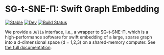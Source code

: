 # SG-t-SNE-Π: Swift Graph Embedding

[![Stable](https://img.shields.io/badge/docs-stable-blue.svg)](https://fcdimitr.github.io/SGtSNEpi.jl/stable)
[![Dev](https://img.shields.io/badge/docs-dev-blue.svg)](https://fcdimitr.github.io/SGtSNEpi.jl/dev)
[![Build Status](https://github.com/fcdimitr/SGtSNEpi.jl/workflows/CI/badge.svg)](https://github.com/fcdimitr/SGtSNEpi.jl/actions)

We provide a `Julia` interface, i.e., a wrapper to SG-t-SNE-Π, which
is a high-performance software for swift embedding of a large, sparse
graph into a d-dimensional space (d = 1,2,3) on a shared-memory
computer.  See [the full documentation](https://fcdimitr.github.io/SGtSNEpi.jl/stable).


